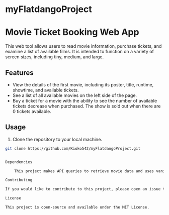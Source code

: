 # myFlatdangoProject
# Movie Ticket Booking Web App

This web tool allows users to read movie information, purchase tickets, and examine a list of available films. It is intended to function on a variety of screen sizes, including tiny, medium, and large.



## Features

- View the details of the first movie, including its poster, title, runtime, showtime, and available tickets.
- See a list of all available movies on the left side of the page.
- Buy a ticket for a movie with the ability to see the number of available tickets decrease when purchased. The show is sold out when there are 0 tickets available.

## Usage

1. Clone the repository to your local machine.

```bash
git clone https://github.com/Kioko542/myFlatdangoProject.git


Dependencies

    This project makes API queries to retrieve movie data and uses vanilla JavaScript for client-side functionality.

Contributing

If you would like to contribute to this project, please open an issue to discuss potential changes or submit a pull request with your proposed changes.

License

This project is open-source and available under the MIT License.